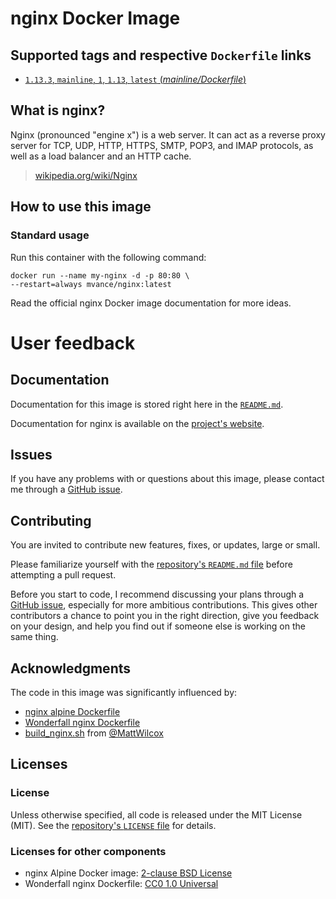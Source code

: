 # nginx Docker Image

## Supported tags and respective `Dockerfile` links

- [`1.13.3`, `mainline`, `1`,  `1.13`, `latest` (*mainline/Dockerfile*)](https://github.com/MatthewVance/nginx-docker/tree/master/mainline)

## What is nginx?

Nginx (pronounced "engine x") is a web server. It can act as a reverse proxy server for TCP, UDP, HTTP, HTTPS, SMTP, POP3, and IMAP protocols, as well as a load balancer and an HTTP cache.
> [wikipedia.org/wiki/Nginx](https://en.wikipedia.org/wiki/Nginx)

## How to use this image

### Standard usage

Run this container with the following command:

```console
docker run --name my-nginx -d -p 80:80 \
--restart=always mvance/nginx:latest
```

Read the official nginx Docker image documentation for more ideas.

# User feedback

## Documentation

Documentation for this image is stored right here in the [`README.md`](https://github.com/MatthewVance/nginx-docker/blob/master/README.md).

Documentation for nginx is available on the [project's website](https://nginx.org/en/docs/).

## Issues

If you have any problems with or questions about this image, please contact me through a [GitHub issue](https://github.com/MatthewVance/nginx-docker/issues).

## Contributing

You are invited to contribute new features, fixes, or updates, large or small. 

Please familiarize yourself with the [repository's `README.md` file](https://github.com/MatthewVance/nginx-docker/blob/master/README.md) before attempting a pull request.

Before you start to code, I recommend discussing your plans through a [GitHub issue](https://github.com/MatthewVance/nginx-docker/issues), especially for more ambitious contributions. This gives other contributors a chance to point you in the right direction, give you feedback on your design, and help you find out if someone else is working on the same thing.

## Acknowledgments

The code in this image was significantly influenced by:

- [nginx alpine Dockerfile](https://github.com/nginxinc/docker-nginx/blob/master/mainline/alpine/Dockerfile)
- [Wonderfall nginx Dockerfile](https://github.com/Wonderfall/dockerfiles/blob/master/nginx/Dockerfile)
- [build_nginx.sh](https://gist.github.com/MattWilcox/402e2e8aa2e1c132ee24) from [@MattWilcox](https://github.com/MattWilcox)


## Licenses

### License

Unless otherwise specified, all code is released under the MIT License (MIT). See the [repository's `LICENSE` file](https://github.com/MatthewVance/nginx-docker/blob/master/LICENSE) for details.

### Licenses for other components

- nginx Alpine Docker image: [2-clause BSD License](https://github.com/nginxinc/docker-nginx/blob/master/LICENSE)
- Wonderfall nginx Dockerfile: [CC0 1.0 Universal](https://github.com/Wonderfall/dockerfiles/blob/master/LICENSE)
